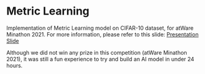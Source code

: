 # Metric Learning
Implementation of Metric Learning model on CIFAR-10 dataset, for atWare Minathon 2021.
For more information, please refer to this slide: [Presentation Slide](https://docs.google.com/presentation/d/1sGGbfZcHHGuXkMcL_YR8F6M-_emwevPkue6_7V1y60k/edit?usp=sharing)

Although we did not win any prize in this competition (atWare Minathon 2021), it was still a fun experience to try and build an AI model in under 24 hours.
